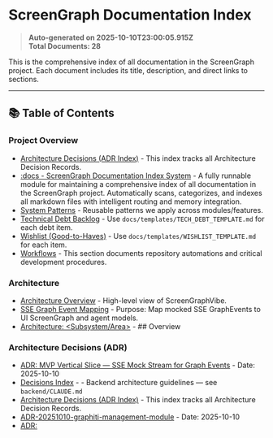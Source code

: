 # ScreenGraph Documentation Index

> **Auto-generated on 2025-10-10T23:00:05.915Z**  
> **Total Documents: 28**

This is the comprehensive index of all documentation in the ScreenGraph project. Each document includes its title, description, and direct links to sections.

---

## 📚 Table of Contents

### Project Overview
- [Architecture Decisions (ADR Index)](./decisions/README.md) - This index tracks all Architecture Decision Records.
- [:docs - ScreenGraph Documentation Index System](./README.md) - A fully runnable module for maintaining a comprehensive index of all documentation in the ScreenGraph project. Automatically scans, categorizes, and indexes all markdown files with intelligent routing and memory integration.
- [System Patterns](./system-patterns/README.md) - Reusable patterns we apply across modules/features.
- [Technical Debt Backlog](./tech-debt/README.md) - Use `docs/templates/TECH_DEBT_TEMPLATE.md` for each debt item.
- [Wishlist (Good-to-Haves)](./wishlist/README.md) - Use `docs/templates/WISHLIST_TEMPLATE.md` for each item.
- [Workflows](./workflows/README.md) - This section documents repository automations and critical development procedures.

### Architecture
- [Architecture Overview](./architecture/OVERVIEW.md) - High-level view of ScreenGraphVibe.
- [SSE Graph Event Mapping](./architecture/sse-graph-mapping.md) - Purpose: Map mocked SSE GraphEvents to UI ScreenGraph and agent models.
- [Architecture: <Subsystem/Area>](./templates/ARCHITECTURE_TEMPLATE.md) - ## Overview

### Architecture Decisions (ADR)
- [ADR: MVP Vertical Slice — SSE Mock Stream for Graph Events](./decisions/ADR-20251010-sse-mock-stream.md) - Date: 2025-10-10
- [Decisions Index](./decisions/DECISIONS.md) - - Backend architecture guidelines — see `backend/CLAUDE.md`
- [Architecture Decisions (ADR Index)](./decisions/README.md) - This index tracks all Architecture Decision Records.
- [ADR-20251010-graphiti-management-module](./src/decisions/ADR-20251010-graphiti-management-module.md) - Date: 2025-10-10
- [ADR: <Title>](./templates/ADR_TEMPLATE.md) - > Status: Proposed | Accepted | Rejected | Superseded

### System Patterns
- [System Patterns](./system-patterns/README.md) - Reusable patterns we apply across modules/features.
- [System Pattern: <Name>](./templates/SYSTEM_PATTERN_TEMPLATE.md) - ## Problem

### Technical Debt
- [Technical Debt Backlog](./tech-debt/README.md) - Use `docs/templates/TECH_DEBT_TEMPLATE.md` for each debt item.
- [Technical Debt Item: <Title>](./templates/TECH_DEBT_TEMPLATE.md) - > Priority: P0 | P1 | P2 | P3

### Good-to-Haves / Wishlist
- [Wishlist Item: <Title>](./templates/WISHLIST_TEMPLATE.md) - > Impact: High | Medium | Low
- [Wishlist (Good-to-Haves)](./wishlist/README.md) - Use `docs/templates/WISHLIST_TEMPLATE.md` for each item.

### Other Documentation
- [ScreenGraph Documentation Index](./DOCUMENT_INDEX.md) - > **Auto-generated on 2025-10-10T22:44:16.276Z**
- [Feature Closure Checklist](./management/FEATURE_CLOSURE_CHECKLIST.md) - - [ ] ADR recorded with rationale and next steps
- [Screengraph Deployment Guide](./setup/DEPLOYMENT.md) - ## 🚀 Quick Deploy
- [ScreenGraph Local Development Setup](./setup/LOCAL_SETUP.md) - Complete guide for running ScreenGraph locally.
- [ScreenGraph Production Setup & Deployment](./setup/PRODUCTION_SETUP.md) - Complete guide for deploying ScreenGraph to Fly.io production environment.
- [ScreenGraph Scripts Guide](./setup/SCRIPTS_GUIDE.md) - Complete guide to the environment-aware start/stop scripts.
- [Test Troubleshooting Guide](./setup/TEST_TROUBLESHOOTING.md) - This document captures common test issues and their solutions encountered during ScreenGraph development.
- [Testing Guide](./setup/TESTING.md) - ScreenGraph uses a comprehensive testing strategy with unit, integration, and end-to-end tests across all modules.
- [Workflow: AI Reviewer on PR Labels](./workflows/AI_REVIEWER.md) - Purpose: Route PR diffs to an AI reviewer based on labels: `agent: Ian`, `agent: Rino`, or `agent: Jacob`. Post the response as a PR comment.
- [Branch Management Workflow](./workflows/BRANCH_MANAGEMENT.md) - > **🚨 CRITICAL HARD RULE**: This workflow MUST be followed before writing any code.
- [Graphiti Runbook](./workflows/GRAPHITI_RUNBOOK.md) - ## BEFORE_TASK
- [Issue Creation Workflow with Dependencies](./workflows/ISSUE_CREATION.md) - ## 🎯 Overview


---

## Project Overview

*Main project documentation and quick start guides*

### 📄 [Architecture Decisions (ADR Index)](./decisions/README.md)

**Description:** This index tracks all Architecture Decision Records.

**Path:** `decisions/README.md`
**Last Modified:** 10/8/2025
**Size:** 301 B

---

### 📄 [:docs - ScreenGraph Documentation Index System](./README.md)

**Description:** A fully runnable module for maintaining a comprehensive index of all documentation in the ScreenGraph project. Automatically scans, categorizes, and indexes all markdown files with intelligent routing and memory integration.

**Path:** `README.md`
**Last Modified:** 10/9/2025
**Size:** 7.89 KB

---

### 📄 [System Patterns](./system-patterns/README.md)

**Description:** Reusable patterns we apply across modules/features.

**Path:** `system-patterns/README.md`
**Last Modified:** 10/8/2025
**Size:** 229 B

---

### 📄 [Technical Debt Backlog](./tech-debt/README.md)

**Description:** Use `docs/templates/TECH_DEBT_TEMPLATE.md` for each debt item.

**Path:** `tech-debt/README.md`
**Last Modified:** 10/8/2025
**Size:** 171 B

---

### 📄 [Wishlist (Good-to-Haves)](./wishlist/README.md)

**Description:** Use `docs/templates/WISHLIST_TEMPLATE.md` for each item.

**Path:** `wishlist/README.md`
**Last Modified:** 10/8/2025
**Size:** 149 B

---

### 📄 [Workflows](./workflows/README.md)

**Description:** This section documents repository automations and critical development procedures.

**Path:** `workflows/README.md`
**Last Modified:** 10/10/2025
**Size:** 1.66 KB

---

## Architecture

*System architecture, module boundaries, and design overviews*

### 📄 [Architecture Overview](./architecture/OVERVIEW.md)

**Description:** High-level view of ScreenGraphVibe.

**Path:** `architecture/OVERVIEW.md`
**Last Modified:** 10/8/2025
**Size:** 252 B

---

### 📄 [SSE Graph Event Mapping](./architecture/sse-graph-mapping.md)

**Description:** Purpose: Map mocked SSE GraphEvents to UI ScreenGraph and agent models.

**Path:** `architecture/sse-graph-mapping.md`
**Last Modified:** 10/10/2025
**Size:** 1002 B

---

### 📄 [Architecture: <Subsystem/Area>](./templates/ARCHITECTURE_TEMPLATE.md)

**Description:** ## Overview

**Path:** `templates/ARCHITECTURE_TEMPLATE.md`
**Last Modified:** 10/8/2025
**Size:** 536 B

---

## Architecture Decisions (ADR)

*Architecture Decision Records documenting key choices and trade-offs*

### 📄 [ADR: MVP Vertical Slice — SSE Mock Stream for Graph Events](./decisions/ADR-20251010-sse-mock-stream.md)

**Description:** Date: 2025-10-10

**Path:** `decisions/ADR-20251010-sse-mock-stream.md`
**Last Modified:** 10/10/2025
**Size:** 852 B

---

### 📄 [Decisions Index](./decisions/DECISIONS.md)

**Description:** - Backend architecture guidelines — see `backend/CLAUDE.md`

**Path:** `decisions/DECISIONS.md`
**Last Modified:** 10/10/2025
**Size:** 142 B

---

### 📄 [Architecture Decisions (ADR Index)](./decisions/README.md)

**Description:** This index tracks all Architecture Decision Records.

**Path:** `decisions/README.md`
**Last Modified:** 10/8/2025
**Size:** 301 B

---

### 📄 [ADR-20251010-graphiti-management-module](./src/decisions/ADR-20251010-graphiti-management-module.md)

**Description:** Date: 2025-10-10

**Path:** `src/decisions/ADR-20251010-graphiti-management-module.md`
**Last Modified:** 10/10/2025
**Size:** 1.64 KB

---

### 📄 [ADR: <Title>](./templates/ADR_TEMPLATE.md)

**Description:** > Status: Proposed | Accepted | Rejected | Superseded

**Path:** `templates/ADR_TEMPLATE.md`
**Last Modified:** 10/8/2025
**Size:** 476 B

---

## System Patterns

*Reusable patterns across services, modules, and features*

### 📄 [System Patterns](./system-patterns/README.md)

**Description:** Reusable patterns we apply across modules/features.

**Path:** `system-patterns/README.md`
**Last Modified:** 10/8/2025
**Size:** 229 B

---

### 📄 [System Pattern: <Name>](./templates/SYSTEM_PATTERN_TEMPLATE.md)

**Description:** ## Problem

**Path:** `templates/SYSTEM_PATTERN_TEMPLATE.md`
**Last Modified:** 10/8/2025
**Size:** 422 B

---

## Technical Debt

*Known debt, trade-offs, remediation plans, and prioritization*

### 📄 [Technical Debt Backlog](./tech-debt/README.md)

**Description:** Use `docs/templates/TECH_DEBT_TEMPLATE.md` for each debt item.

**Path:** `tech-debt/README.md`
**Last Modified:** 10/8/2025
**Size:** 171 B

---

### 📄 [Technical Debt Item: <Title>](./templates/TECH_DEBT_TEMPLATE.md)

**Description:** > Priority: P0 | P1 | P2 | P3

**Path:** `templates/TECH_DEBT_TEMPLATE.md`
**Last Modified:** 10/8/2025
**Size:** 352 B

---

## Good-to-Haves / Wishlist

*Future enhancements, nice-to-haves, and ideas backlog*

### 📄 [Wishlist Item: <Title>](./templates/WISHLIST_TEMPLATE.md)

**Description:** > Impact: High | Medium | Low

**Path:** `templates/WISHLIST_TEMPLATE.md`
**Last Modified:** 10/8/2025
**Size:** 374 B

---

### 📄 [Wishlist (Good-to-Haves)](./wishlist/README.md)

**Description:** Use `docs/templates/WISHLIST_TEMPLATE.md` for each item.

**Path:** `wishlist/README.md`
**Last Modified:** 10/8/2025
**Size:** 149 B

---

## Other Documentation

*Additional documentation files*

### 📄 [ScreenGraph Documentation Index](./DOCUMENT_INDEX.md)

**Description:** > **Auto-generated on 2025-10-10T22:44:16.276Z**

**Path:** `DOCUMENT_INDEX.md`
**Last Modified:** 10/10/2025
**Size:** 12.45 KB

---

### 📄 [Feature Closure Checklist](./management/FEATURE_CLOSURE_CHECKLIST.md)

**Description:** - [ ] ADR recorded with rationale and next steps

**Path:** `management/FEATURE_CLOSURE_CHECKLIST.md`
**Last Modified:** 10/10/2025
**Size:** 269 B

---

### 📄 [Screengraph Deployment Guide](./setup/DEPLOYMENT.md)

**Description:** ## 🚀 Quick Deploy

**Path:** `setup/DEPLOYMENT.md`
**Last Modified:** 10/8/2025
**Size:** 3.82 KB

---

### 📄 [ScreenGraph Local Development Setup](./setup/LOCAL_SETUP.md)

**Description:** Complete guide for running ScreenGraph locally.

**Path:** `setup/LOCAL_SETUP.md`
**Last Modified:** 10/8/2025
**Size:** 6.61 KB

---

### 📄 [ScreenGraph Production Setup & Deployment](./setup/PRODUCTION_SETUP.md)

**Description:** Complete guide for deploying ScreenGraph to Fly.io production environment.

**Path:** `setup/PRODUCTION_SETUP.md`
**Last Modified:** 10/8/2025
**Size:** 10.27 KB

---

### 📄 [ScreenGraph Scripts Guide](./setup/SCRIPTS_GUIDE.md)

**Description:** Complete guide to the environment-aware start/stop scripts.

**Path:** `setup/SCRIPTS_GUIDE.md`
**Last Modified:** 10/8/2025
**Size:** 6.8 KB

---

### 📄 [Test Troubleshooting Guide](./setup/TEST_TROUBLESHOOTING.md)

**Description:** This document captures common test issues and their solutions encountered during ScreenGraph development.

**Path:** `setup/TEST_TROUBLESHOOTING.md`
**Last Modified:** 10/8/2025
**Size:** 4.5 KB

---

### 📄 [Testing Guide](./setup/TESTING.md)

**Description:** ScreenGraph uses a comprehensive testing strategy with unit, integration, and end-to-end tests across all modules.

**Path:** `setup/TESTING.md`
**Last Modified:** 10/8/2025
**Size:** 12.27 KB

---

### 📄 [Workflow: AI Reviewer on PR Labels](./workflows/AI_REVIEWER.md)

**Description:** Purpose: Route PR diffs to an AI reviewer based on labels: `agent: Ian`, `agent: Rino`, or `agent: Jacob`. Post the response as a PR comment.

**Path:** `workflows/AI_REVIEWER.md`
**Last Modified:** 10/10/2025
**Size:** 1.07 KB

---

### 📄 [Branch Management Workflow](./workflows/BRANCH_MANAGEMENT.md)

**Description:** > **🚨 CRITICAL HARD RULE**: This workflow MUST be followed before writing any code.

**Path:** `workflows/BRANCH_MANAGEMENT.md`
**Last Modified:** 10/10/2025
**Size:** 2.82 KB

---

### 📄 [Graphiti Runbook](./workflows/GRAPHITI_RUNBOOK.md)

**Description:** ## BEFORE_TASK

**Path:** `workflows/GRAPHITI_RUNBOOK.md`
**Last Modified:** 10/10/2025
**Size:** 343 B

---

### 📄 [Issue Creation Workflow with Dependencies](./workflows/ISSUE_CREATION.md)

**Description:** ## 🎯 Overview

**Path:** `workflows/ISSUE_CREATION.md`
**Last Modified:** 10/10/2025
**Size:** 5.88 KB

---

## 📊 Statistics

- **Total Documents:** 28
- **Total Categories:** 7
- **Total Headlines:** 0
- **Average Document Size:** 2.98 KB
- **Total Size:** 83.42 KB
- **Generated:** 10/10/2025, 6:00:05 PM

---
